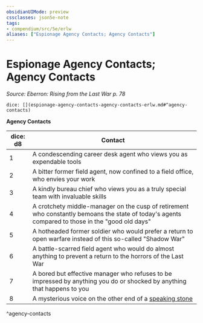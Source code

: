 ```yaml
---
obsidianUIMode: preview
cssclasses: json5e-note
tags:
- compendium/src/5e/erlw
aliases: ["Espionage Agency Contacts; Agency Contacts"]
---
```

# Espionage Agency Contacts; Agency Contacts
*Source: Eberron: Rising from the Last War p. 78* 

`dice: [](espionage-agency-contacts-agency-contacts-erlw.md#^agency-contacts)`

**Agency Contacts**

| dice: d8 | Contact |
|----------|---------|
| 1 | A condescending career desk agent who views you as expendable tools |
| 2 | A bitter former field agent, now confined to a field office, who envies your work |
| 3 | A kindly bureau chief who views you as a truly special team with invaluable skills |
| 4 | A crotchety middle-manager on the cusp of retirement who constantly bemoans the state of today's agents compared to those in the "good old days" |
| 5 | A hotheaded former soldier who would prefer a return to open warfare instead of this so-called "Shadow War" |
| 6 | A battle-scarred field agent who would do almost anything to prevent a return to the horrors of the Last War |
| 7 | A bored but effective manager who refuses to be impressed by anything you do or shocked by anything that happens to you |
| 8 | A mysterious voice on the other end of a [speaking stone](speaking-stone-erlw.md) |
^agency-contacts